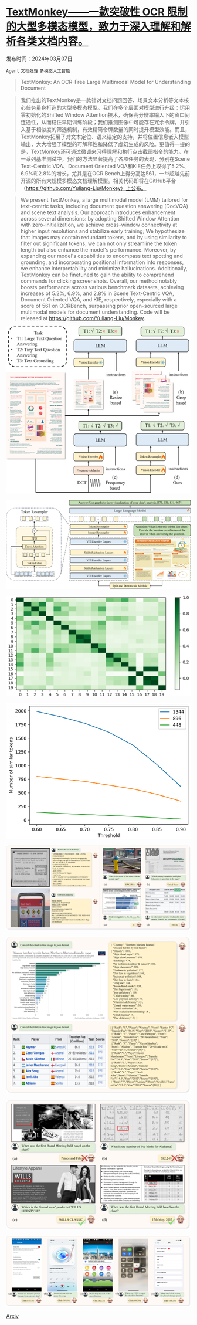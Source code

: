 # [TextMonkey——一款突破性 OCR 限制的大型多模态模型，致力于深入理解和解析各类文档内容。](https://arxiv.org/abs/2403.04473)

发布时间：2024年03月07日

`Agent` `文档处理` `多模态人工智能`

> TextMonkey: An OCR-Free Large Multimodal Model for Understanding Document

> 我们推出的TextMonkey是一款针对文档问题回答、场景文本分析等文本核心任务量身打造的大型多模态模型。我们在多个层面对模型进行升级：运用零初始化的Shifted Window Attention技术，确保高分辨率输入下的窗口间连通性，从而稳住早期训练阶段；我们推测图像中可能存在冗余令牌，并引入基于相似度的筛选机制，有效精简令牌数量的同时提升模型效能。而且，TextMonkey拓展了对文本定位、语义锚定的支持，并将位置信息嵌入模型输出，大大增强了模型的可解释性和降低了虚幻生成的风险。更值得一提的是，TextMonkey还可通过微调来习得理解和执行点击截图指令的能力。在一系列基准测试中，我们的方法显著提高了各项任务的表现，分别在Scene Text-Centric VQA、Document Oriented VQA和KIE任务上取得了5.2%、6.9%和2.8%的增长，尤其是在OCR Bench上得分高达561，一举超越先前开源的所有大规模多模态文档理解模型。相关代码即将在GitHub平台（https://github.com/Yuliang-Liu/Monkey）上公布。

> We present TextMonkey, a large multimodal model (LMM) tailored for text-centric tasks, including document question answering (DocVQA) and scene text analysis. Our approach introduces enhancement across several dimensions: by adopting Shifted Window Attention with zero-initialization, we achieve cross-window connectivity at higher input resolutions and stabilize early training; We hypothesize that images may contain redundant tokens, and by using similarity to filter out significant tokens, we can not only streamline the token length but also enhance the model's performance. Moreover, by expanding our model's capabilities to encompass text spotting and grounding, and incorporating positional information into responses, we enhance interpretability and minimize hallucinations. Additionally, TextMonkey can be finetuned to gain the ability to comprehend commands for clicking screenshots. Overall, our method notably boosts performance across various benchmark datasets, achieving increases of 5.2%, 6.9%, and 2.8% in Scene Text-Centric VQA, Document Oriented VQA, and KIE, respectively, especially with a score of 561 on OCRBench, surpassing prior open-sourced large multimodal models for document understanding. Code will be released at https://github.com/Yuliang-Liu/Monkey.

![TextMonkey——一款突破性 OCR 限制的大型多模态模型，致力于深入理解和解析各类文档内容。](../../../paper_images/2403.04473/diff_4.png)

![TextMonkey——一款突破性 OCR 限制的大型多模态模型，致力于深入理解和解析各类文档内容。](../../../paper_images/2403.04473/model_architecture_4.png)

![TextMonkey——一款突破性 OCR 限制的大型多模态模型，致力于深入理解和解析各类文档内容。](../../../paper_images/2403.04473/hot.png)

![TextMonkey——一款突破性 OCR 限制的大型多模态模型，致力于深入理解和解析各类文档内容。](../../../paper_images/2403.04473/similar.png)

![TextMonkey——一款突破性 OCR 限制的大型多模态模型，致力于深入理解和解析各类文档内容。](../../../paper_images/2403.04473/x1.png)

![TextMonkey——一款突破性 OCR 限制的大型多模态模型，致力于深入理解和解析各类文档内容。](../../../paper_images/2403.04473/x2.png)

![TextMonkey——一款突破性 OCR 限制的大型多模态模型，致力于深入理解和解析各类文档内容。](../../../paper_images/2403.04473/x3.png)

![TextMonkey——一款突破性 OCR 限制的大型多模态模型，致力于深入理解和解析各类文档内容。](../../../paper_images/2403.04473/x4.png)

[Arxiv](https://arxiv.org/abs/2403.04473)